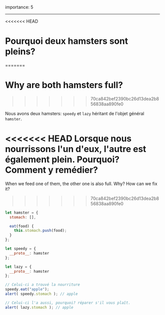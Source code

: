 importance: 5

---

<<<<<<< HEAD
# Pourquoi deux hamsters sont pleins?
=======
# Why are both hamsters full?
>>>>>>> 70ca842bef2390bc26d13dea2b856838aa890fe0

Nous avons deux hamsters: `speedy` et `lazy` héritant de l'objet général `hamster`.

<<<<<<< HEAD
Lorsque nous nourrissons l'un d'eux, l'autre est également plein. Pourquoi? Comment y remédier?
=======
When we feed one of them, the other one is also full. Why? How can we fix it?
>>>>>>> 70ca842bef2390bc26d13dea2b856838aa890fe0

```js run
let hamster = {
  stomach: [],

  eat(food) {
    this.stomach.push(food);
  }
};

let speedy = {
  __proto__: hamster
};

let lazy = {
  __proto__: hamster
};

// Celui-ci a trouvé la nourriture
speedy.eat("apple");
alert( speedy.stomach ); // apple

// Celui-ci l'a aussi, pourquoi? réparer s'il vous plaît.
alert( lazy.stomach ); // apple
```

